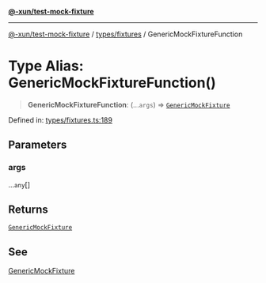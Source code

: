 [**@-xun/test-mock-fixture**](../../../README.md)

***

[@-xun/test-mock-fixture](../../../README.md) / [types/fixtures](../README.md) / GenericMockFixtureFunction

# Type Alias: GenericMockFixtureFunction()

> **GenericMockFixtureFunction**: (...`args`) => [`GenericMockFixture`](GenericMockFixture.md)

Defined in: [types/fixtures.ts:189](https://github.com/Xunnamius/test-utils/blob/8adc4cb1f8839cdbfc73127a9281eecce47527fb/packages/test-mock-fixture/src/types/fixtures.ts#L189)

## Parameters

### args

...`any`[]

## Returns

[`GenericMockFixture`](GenericMockFixture.md)

## See

[GenericMockFixture](GenericMockFixture.md)
